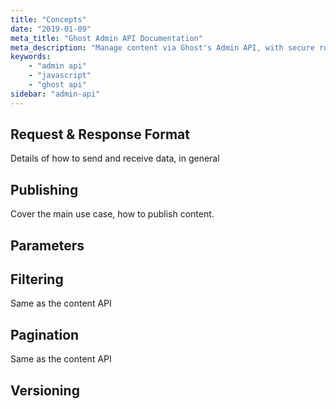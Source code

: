 ```yaml
---
title: "Concepts"
date: "2019-01-09"
meta_title: "Ghost Admin API Documentation"
meta_description: "Manage content via Ghost's Admin API, with secure role-based authentication. Read more on Ghost Docs 👉"
keywords:
    - "admin api"
    - "javascript"
    - "ghost api"
sidebar: "admin-api"
---
```


## Request & Response Format

Details of how to send and receive data, in general

## Publishing

Cover the main use case, how to publish content.

## Parameters

## Filtering

Same as the content API

## Pagination

Same as the content API

## Versioning